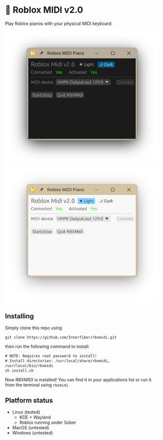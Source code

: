 # 🎹 Roblox MIDI v2.0
Play Roblox pianos with your physical MIDI keyboard

![](./demo01.png)
![](./demo02.png)

## Installing
Simply clone this repo using
```
git clone https://github.com/Interfiber/rbxmidi.git
```
then run the following command to install:
```
# NOTE: Requires root password to install!
# Install directories: /usr/local/share/rbxmidi, /usr/local/bin/rbxmidi
sh install.sh
```
Now RBXMIDI is installed! You can find it in your applications list or run it from the terminal using ```rbxmidi```

## Platform status
* Linux (tested)
    * KDE + Wayland
    * Roblox running under Sober
* MacOS (untested)
* Windows (untested)